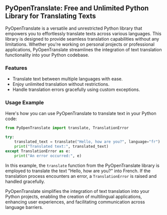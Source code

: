 ## PyOpenTranslate: Free and Unlimited Python Library for Translating Texts

PyOpenTranslate is a versatile and unrestricted Python library that empowers you to effortlessly translate texts across various languages. This library is designed to provide seamless translation capabilities without any limitations. Whether you're working on personal projects or professional applications, PyOpenTranslate streamlines the integration of text translation functionality into your Python codebase.

### Features

- Translate text between multiple languages with ease.
- Enjoy unlimited translation without restrictions.
- Handle translation errors gracefully using custom exceptions.

### Usage Example

Here's how you can use PyOpenTranslate to translate text in your Python code:

```python
from PyOpenTranslate import translate, TranslationError

try:
    translated_text = translate("Hello, how are you?", language="fr")
    print("Translated text:", translated_text)
except TranslationError as e:
    print("An error occurred:", e)
```

In this example, the `translate` function from the PyOpenTranslate library is employed to translate the text "Hello, how are you?" into French. If the translation process encounters an error, a `TranslationError` is raised and handled gracefully.

PyOpenTranslate simplifies the integration of text translation into your Python projects, enabling the creation of multilingual applications, enhancing user experiences, and facilitating communication across language barriers.